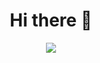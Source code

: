 
<center>
  <h1>Hi there 👋</h1>
<img src="https://media.giphy.com/media/bLpfSs58aehZEBUfPH/giphy.gif">
</center>
<!--
**HunngryMan/HunngryMan** is a ✨ _special_ ✨ repository because its `README.md` (this file) appears on your GitHub profile.

Here are some ideas to get you started:

- 🔭 I’m currently working on ...
- 🌱 I’m currently learning ...
- 👯 I’m looking to collaborate on ...
- 🤔 I’m looking for help with ...
- 💬 Ask me about ...
- 📫 How to reach me: ...
- 😄 Pronouns: ...
- ⚡ Fun fact: ...
-->
